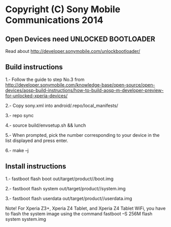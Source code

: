 Copyright (C) Sony Mobile Communications 2014
=============================================

Open Devices need UNLOCKED BOOTLOADER
-------------------------------------

Read about http://developer.sonymobile.com/unlockbootloader/

Build instructions
------------------

1.- Follow the guide to step No.3 from http://developer.sonymobile.com/knowledge-base/open-source/open-devices/aosp-build-instructions/how-to-build-aosp-m-developer-preview-for-unlocked-xperia-devices/ 

2.- Copy sony.xml into android/.repo/local_manifests/

3.- repo sync

4.- source build/envsetup.sh && lunch

5.- When prompted, pick the number corresponding to your device in the list displayed and press enter.

6.- make –j <insert the cpu thread number of your computer>

Install instructions
--------------------

1.- fastboot flash boot out/target/product/<device>/boot.img

2.- fastboot flash system out/target/product/<device>/system.img

3.- fastboot flash userdata out/target/product/<device>/userdata.img

Note! For Xperia Z3+, Xperia Z4 Tablet, and Xperia Z4 Tablet WiFi, you have to flash the system image using the command fastboot –S 256M flash system system.img
